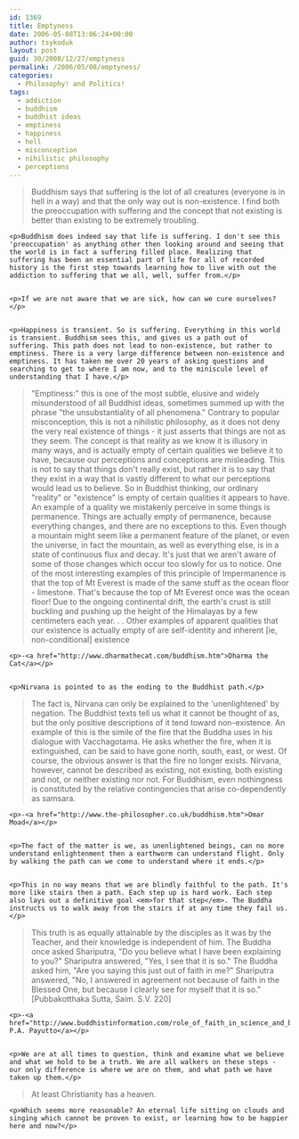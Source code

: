 ```yaml
---
id: 1369
title: Emptyness
date: 2006-05-08T13:06:24+00:00
author: tsykoduk
layout: post
guid: 30/2008/12/27/emptyness
permalink: /2006/05/08/emptyness/
categories:
  - Philosophy! and Politics!
tags:
  - addiction
  - buddhism
  - buddhist ideas
  - emptiness
  - happiness
  - hell
  - misconception
  - nihilistic philosophy
  - perceptions
---
```

<blockquote>Buddhism says that suffering is the lot of all creatures (everyone is in hell in a way) and that the only way out is non-existence. I find both the preoccupation with suffering and the concept that not existing is better than existing to be extremely troubling.</blockquote>

	<p>Buddhism does indeed say that life is suffering. I don't see this 'preoccupation' as anything other then looking around and seeing that the world is in fact a suffering filled place. Realizing that suffering has been an essential part of life for all of recorded history is the first step towards learning how to live with out the addiction to suffering that we all, well, suffer from.</p>


	<p>If we are not aware that we are sick, how can we cure ourselves?</p>


	<p>Happiness is transient. So is suffering. Everything in this world is transient. Buddhism sees this, and gives us a path out of suffering. This path does not lead to non-existence, but rather to emptiness. There is a very large difference between non-existence and emptiness. It has taken me over 20 years of asking questions and searching to get to where I am now, and to the miniscule level of understanding that I have.</p>


<blockquote>"Emptiness:" this is one of the most subtle, elusive and widely misunderstood of all Buddhist ideas, sometimes summed up with the phrase "the unsubstantiality of all phenomena." Contrary to popular misconception, this is not a nihilistic philosophy, as it does not deny the very real existence of things - it just asserts that things are not as they seem. The concept is that reality as we know it is illusory in many ways, and is actually empty of certain qualities we believe it to have, because our perceptions and conceptions are misleading. This is not to say that things don't really exist, but rather it is to say that they exist in a way that is vastly different to what our perceptions would lead us to believe. So in Buddhist thinking, our ordinary "reality" or "existence" is empty of certain qualities it appears to have. An example of a quality we mistakenly perceive in some things is permanence. Things are actually empty of permanence, because everything changes, and there are no exceptions to this. Even though a mountain might seem like a permanent feature of the planet, or even the universe, in fact the mountain, as well as everything else, is in a state of continuous flux and decay. It's just that we aren't aware of some of those changes which occur too slowly for us to notice. One of the most interesting examples of this principle of Impermanence is that the top of Mt Everest is made of the same stuff as the ocean floor - limestone. That's because the top of Mt Everest once was the ocean floor! Due to the ongoing continental drift, the earth's crust is still buckling and pushing up the height of the Himalayas by a few centimeters each year. . . Other examples of apparent qualities that our existence is actually empty of are self-identity and inherent [ie, non-conditional] existence</blockquote>

	<p>-<a href="http://www.dharmathecat.com/buddhism.htm">Dharma the Cat</a></p>


	<p>Nirvana is pointed to as the ending to the Buddhist path.</p>


<blockquote>The fact is, Nirvana can only be explained to the 'unenlightened' by negation. The Buddhist texts tell us what it cannot be thought of as, but the only positive descriptions of it tend toward non-existence. An example of this is the simile of the fire that the Buddha uses in his dialogue with Vacchagotama. He asks whether the fire, when it is extinguished, can be said to have gone north, south, east, or west. Of course, the obvious answer is that the fire no longer exists. Nirvana, however, cannot be described as existing, not existing, both existing and not, or neither existing nor not. For Buddhism, even nothingness is constituted by the relative contingencies that arise co-dependently as samsara.</blockquote>

	<p>-<a href="http://www.the-philosopher.co.uk/buddhism.htm">Omar Moad</a></p>


	<p>The fact of the matter is we, as unenlightened beings, can no more understand enlightenment then a earthworm can understand flight. Only by walking the path can we come to understand where it ends.</p>


	<p>This in no way means that we are blindly faithful to the path. It's more like stairs then a path. Each step up is hard work. Each step also lays out a definitive goal <em>for that step</em>. The Buddha instructs us to walk away from the stairs if at any time they fail us.</p>


<blockquote>This truth is as equally attainable by the disciples as it was by the Teacher, and their knowledge is independent of him. The Buddha once asked Shariputra, "Do you believe what I have been explaining to you?" Shariputra answered, "Yes, I see that it is so." The Buddha asked him, "Are you saying this just out of faith in me?" Shariputra answered, "No, I answered in agreement not because of faith in the Blessed One, but because I clearly see for myself that it is so." [Pubbakotthaka Sutta, Saim. S.V. 220]</blockquote>

	<p>-<a href="http://www.buddhistinformation.com/role_of_faith_in_science_and_bud.htm">Bhikkhu P.A. Payutto</a></p>


	<p>We are at all times to question, think and examine what we believe and what we hold to be a truth. We are all walkers on these steps - our only difference is where we are on them, and what path we have taken up them.</p>


<blockquote> At least Christianity has a heaven.</blockquote>

	<p>Which seems more reasonable? An eternal life sitting on clouds and singing which cannot be proven to exist, or learning how to be happier here and now?</p>